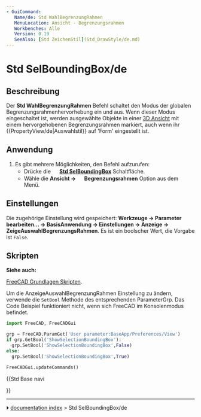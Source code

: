 ```yaml
---
- GuiCommand:
   Name/de: Std WahlBegrenzungRahmen
   MenuLocation: Ansicht - Begrenzungsrahmen
   Workbenches: Alle
   Version: 0.19
   SeeAlso: [Std ZeichenStil](Std_DrawStyle/de.md)
---
```


# Std SelBoundingBox/de



## Beschreibung

Der **Std WahlBegrenzungRahmen** Befehl schaltet den Modus der globalen Begrenzungsrahmenhervorhebung ein und aus. Wenn dieser Modus eingeschaltet ist, werden ausgewählte Objekte in einer [3D Ansicht](3D_view/de.md) mit einem hervorgehobenen Begrenzungsrahmen markiert, auch wenn ihr {{PropertyView/de|Auswahlstil}} auf \'Form\' eingestellt ist.



## Anwendung

1.  Es gibt mehrere Möglichkeiten, den Befehl aufzurufen:
    -   Drücke die **<img src="images/Std_SelBoundingBox.svg" width=16px> [Std SelBoundingBox](Std_SelBoundingBox.md)** Schaltfläche.
    -   Wähle die **Ansicht → <img src="images/Std_SelBoundingBox.svg" width=16px> Begrenzungsrahmen** Option aus dem Menü.



## Einstellungen

Die zugehörige Einstellung wird gespeichert: **Werkzeuge → Parameter bearbeiten... → BasisAnwendung → Einstellungen → Anzeige → ZeigeAuswahlBegrenzungsRahmen**. Es ist ein boolscher Wert, die Vorgabe ist `False`.



## Skripten


**Siehe auch:**

[FreeCAD Grundlagen Skripten](FreeCAD_Scripting_Basics/de.md).

Um die AnzeigeAuswahlBegrenzungRahmen Einstellung zu ändern, verwende die `SetBool` Methode des entsprechenden ParameterGrp. Das Code Beispiel funktioniert nicht, wenn sich FreeCAD im Konsolenmodus befindet.


```python
import FreeCAD, FreeCADGui

grp = FreeCAD.ParamGet('User parameter:BaseApp/Preferences/View')
if grp.GetBool('ShowSelectionBoundingBox'):
  grp.SetBool('ShowSelectionBoundingBox',False)
else:
  grp.SetBool('ShowSelectionBoundingBox',True)

FreeCADGui.updateCommands()
```





{{Std Base navi

}}



---
⏵ [documentation index](../README.md) > Std SelBoundingBox/de
